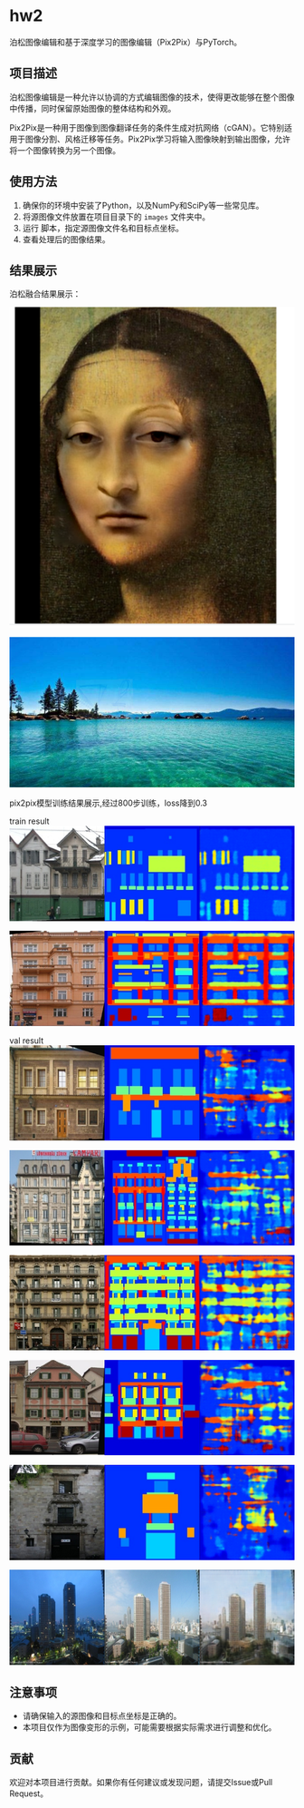 
# hw2

泊松图像编辑和基于深度学习的图像编辑（Pix2Pix）与PyTorch。

## 项目描述

泊松图像编辑是一种允许以协调的方式编辑图像的技术，使得更改能够在整个图像中传播，同时保留原始图像的整体结构和外观。

Pix2Pix是一种用于图像到图像翻译任务的条件生成对抗网络（cGAN）。它特别适用于图像分割、风格迁移等任务。Pix2Pix学习将输入图像映射到输出图像，允许将一个图像转换为另一个图像。

## 使用方法

1. 确保你的环境中安装了Python，以及NumPy和SciPy等一些常见库。
2. 将源图像文件放置在项目目录下的 `images` 文件夹中。
3. 运行 脚本，指定源图像文件名和目标点坐标。
4. 查看处理后的图像结果。

## 结果展示

泊松融合结果展示：


![Source Image](852085dbe69cc973fb987b9b04a9188d.png)


![Warped Image](9dfbd66a294ecb8b0ca3d8b8bfc9d7c9.png)

pix2pix模型训练结果展示,经过800步训练，loss降到0.3

train result
![Source Image](result_11.png)

![Source Image](result_33.png)

val result
![Warped Image](result_1.png)

![Warped Image](result_2.png)

![Warped Image](result_3.png)

![Warped Image](result_4.png)

![Warped Image](result_5.png)

![Warped Image](c0b62d5c781a89f838aa40fcedaca6a.png)


## 注意事项

- 请确保输入的源图像和目标点坐标是正确的。
- 本项目仅作为图像变形的示例，可能需要根据实际需求进行调整和优化。

## 贡献

欢迎对本项目进行贡献。如果你有任何建议或发现问题，请提交Issue或Pull Request。
